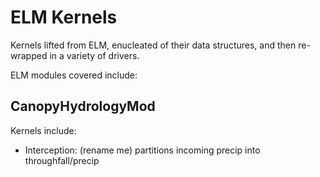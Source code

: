 ELM Kernels
================


Kernels lifted from ELM, enucleated of their data structures, and then
re-wrapped in a variety of drivers.


ELM modules covered include:




CanopyHydrologyMod
--------------------

Kernels include:

* Interception: (rename me) partitions incoming precip into throughfall/precip
